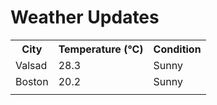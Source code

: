 # Weather Updates

<!-- WEATHER-UPDATE-START -->
<table><tr><th>City</th><th>Temperature (°C)</th><th>Condition</th></tr><tr><td>Valsad</td><td>28.3</td><td>Sunny</td></tr><tr><td>Boston</td><td>20.2</td><td>Sunny</td></tr><tr><td></td><td></td><td></td></tr></table>
<!-- WEATHER-UPDATE-END -->

